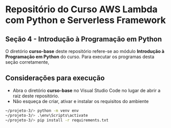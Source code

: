 # Repositório do Curso AWS Lambda com Python e Serverless Framework
## Seção 4 - Introdução à Programação em Python

O diretório **curso-base** deste repositório refere-se ao módulo **Introdução à Programação em Python** do curso. 
Para executar os programas desta seção corretamente, 

## Considerações para execução 
- Abra o diretório **curso-base** no Visual Studio Code no lugar de abrir a raiz deste repositório.
- Não esqueça de criar, ativar e instalar os requisitos do ambiente
```bash
~/projeto-3/> python -m venv env
~/projeto-3/> .\env\Scripts\activate
~/projeto-3/> pip install -r requirements.txt
```

